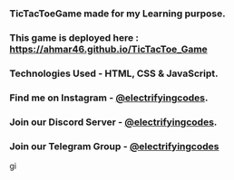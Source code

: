 ### TicTacToeGame made for my Learning purpose.

### This game is deployed here : https://ahmar46.github.io/TicTacToe_Game

### Technologies Used - HTML, CSS & JavaScript.

### Find me on Instagram - [@electrifyingcodes][Instagram].
### Join our Discord Server - [@electrifyingcodes][discord].
### Join our Telegram Group - [@electrifyingcodes][telegram]

[Instagram]: https://www.instagram.com/electrifyingcodes
[discord]: https://discord.com/invite/VGj9tpuqhm
[telegram]: https://t.me/electrifyingchats

gi